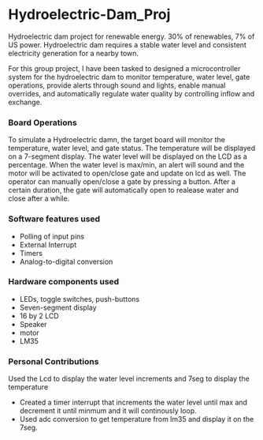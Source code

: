 # Hydroelectric-Dam_Proj
Hydroelectric dam project for renewable energy. 30% of renewables, 7% of US power. Hydroelectric dam requires a stable water level and consistent electricity generation for a nearby town.

For this group project, I have been tasked to designed a microcontroller system for the hydroelectric dam to monitor temperature, water level, gate operations, provide alerts through sound and lights, enable manual overrides, and automatically regulate water quality by controlling inflow and exchange.

### Board Operations
To simulate a Hydroelectric damn, the target board will monitor the temperature, water level, and gate status. The temperature will be displayed on a 7-segment display. The water level will be displayed on the LCD as a percentage. When the water level is max/min, an alert will sound and the motor will be activated to open/close gate and update on lcd as well. The operator can manually open/close a gate by pressing a button. After a certain duration, the gate will automatically open to realease water and close after a while.

### Software features used
- Polling of input pins
- External Interrupt
- Timers
- Analog-to-digital conversion

### Hardware components used
- LEDs, toggle switches, push-buttons
- Seven-segment display
- 16 by 2 LCD
- Speaker
- motor
- LM35

### Personal Contributions
Used the Lcd to display the water level increments and 7seg to display the temperature
- Created a timer interrupt that increments the water level until max and decrement it until minmum and it will continously loop.
- Used adc conversion to get temperature from lm35 and display it on the 7seg.


